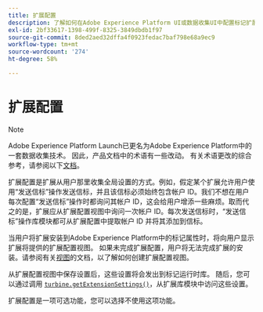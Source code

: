 ```yaml
---
title: 扩展配置
description: 了解如何在Adobe Experience Platform UI或数据收集UI中配置标记扩展以从用户那里收集全局设置。
exl-id: 2bf33617-1398-499f-8325-3849dbdb1f97
source-git-commit: 8ded2aed32dffa4f0923fedac7baf798e68a9ec9
workflow-type: tm+mt
source-wordcount: '274'
ht-degree: 58%

---
```


# 扩展配置

>[!NOTE]
>
>Adobe Experience Platform Launch已更名为Adobe Experience Platform中的一套数据收集技术。 因此，产品文档中的术语有一些改动。 有关术语更改的综合参考，请参阅以下[文档](../term-updates.md)。

扩展配置是扩展从用户那里收集全局设置的方式。例如，假定某个扩展允许用户使用“发送信标”操作发送信标，并且该信标必须始终包含帐户 ID。我们不想在用户每次配置“发送信标”操作时都询问其帐户 ID，这会给用户增添一些麻烦。取而代之的是，扩展应从扩展配置视图中询问一次帐户 ID。每次发送信标时，“发送信标”操作库模块都可从扩展配置中提取帐户 ID 并将其添加到信标。

当用户将扩展安装到Adobe Experience Platform中的标记属性时，将向用户显示扩展将提供的扩展配置视图。 如果未完成扩展配置，用户将无法完成扩展的安装。请参阅有关[视图](./web/views.md)的文档，以了解如何创建扩展配置视图。

从扩展配置视图中保存设置后，这些设置将会发出到标记运行时库。 随后，您可以通过调用 [`turbine.getExtensionSettings()`](./turbine.md#get-extension-settings)，从扩展库模块中访问这些设置。

扩展配置是一项可选功能，您可以选择不使用这项功能。
